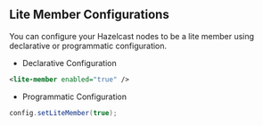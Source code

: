 ## Lite Member Configurations

You can configure your Hazelcast nodes to be a lite member using declarative or programmatic configuration.

- Declarative Configuration

```xml
<lite-member enabled="true" />
```

- Programmatic Configuration

```java
config.setLiteMember(true);
```

